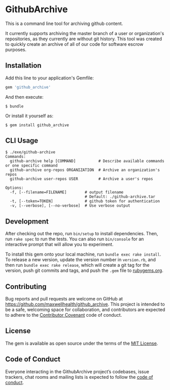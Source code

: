 # GithubArchive

This is a command line tool for archiving github content.

It currently supports archiving the master branch of a user or organization's
repositories, as they currently are without git history. This tool was created
to quickly create an archive of all of our code for software escrow purposes.

## Installation

Add this line to your application's Gemfile:

```ruby
gem 'github_archive'
```

And then execute:

    $ bundle

Or install it yourself as:

    $ gem install github_archive

## CLI Usage

```
$ ./exe/github-archive
Commands:
  github-archive help [COMMAND]          # Describe available commands or one specific command
  github-archive org-repos ORGANIZATION  # Archive an organization's repos
  github-archive user-repos USER         # Archive a user's repos

Options:
  -f, [--filename=FILENAME]        # output filename
                                   # Default: ./github-archive.tar
  -t, [--token=TOKEN]              # github token for authentication
  -v, [--verbose], [--no-verbose]  # Use verbose output
```

## Development

After checking out the repo, run `bin/setup` to install dependencies. Then, run `rake spec` to run the tests. You can also run `bin/console` for an interactive prompt that will allow you to experiment.

To install this gem onto your local machine, run `bundle exec rake install`. To release a new version, update the version number in `version.rb`, and then run `bundle exec rake release`, which will create a git tag for the version, push git commits and tags, and push the `.gem` file to [rubygems.org](https://rubygems.org).

## Contributing

Bug reports and pull requests are welcome on GitHub at https://github.com/maxwellhealth/github_archive. This project is intended to be a safe, welcoming space for collaboration, and contributors are expected to adhere to the [Contributor Covenant](http://contributor-covenant.org) code of conduct.

## License

The gem is available as open source under the terms of the [MIT License](http://opensource.org/licenses/MIT).

## Code of Conduct

Everyone interacting in the GithubArchive project’s codebases, issue trackers, chat rooms and mailing lists is expected to follow the [code of conduct](https://github.com/[USERNAME]/github_archive/blob/master/CODE_OF_CONDUCT.md).
